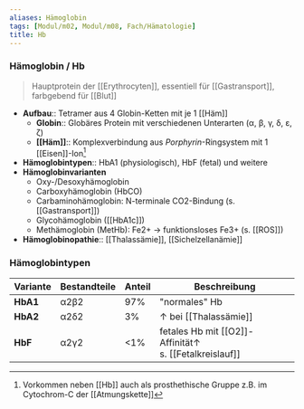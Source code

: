 ```yaml
---
aliases: Hämoglobin
tags: [Modul/m02, Modul/m08, Fach/Hämatologie]
title: Hb
---
```

### Hämoglobin / Hb
> Hauptprotein der [[Erythrocyten]], essentiell für [[Gastransport]], farbgebend für [[Blut]]
- **Aufbau**:: Tetramer aus 4 Globin-Ketten mit je 1 [[Häm]]
	- **Globin**:: Globäres Protein mit verschiedenen Unterarten (α, β, γ, δ, ε, ζ)
	- **[[Häm]]**:: Komplexverbindung aus *Porphyrin*-Ringsystem mit 1 [[Eisen]]-Ion[^1]
- **Hämoglobintypen**:: HbA1 (physiologisch), HbF (fetal) und weitere
- **Hämoglobinvarianten**
	- Oxy-/Desoxyhämoglobin
	- Carboxyhämoglobin (HbCO)
	- Carbaminohämoglobin: N-terminale CO2-Bindung (s. [[Gastransport]])
	- Glycohämoglobin ([[HbA1c]])
	- Methämoglobin (MetHb): Fe2+ → funktionsloses Fe3+ (s. [[ROS]])
- **Hämoglobinopathie**:: [[Thalassämie]], [[Sichelzellanämie]]

### Hämoglobintypen
Variante|Bestandteile|Anteil|Beschreibung
-|-|-|-
**HbA1**|α2β2|97%|"normales" Hb
**HbA2**|α2δ2|3%|↑ bei [[Thalassämie]]
**HbF**|α2γ2|<1%|fetales Hb mit [[O2]]-Affinität↑<br>s. [[Fetalkreislauf]] 

[^1]: Vorkommen neben [[Hb]] auch als prosthethische Gruppe z.B. im Cytochrom-C der [[Atmungskette]]